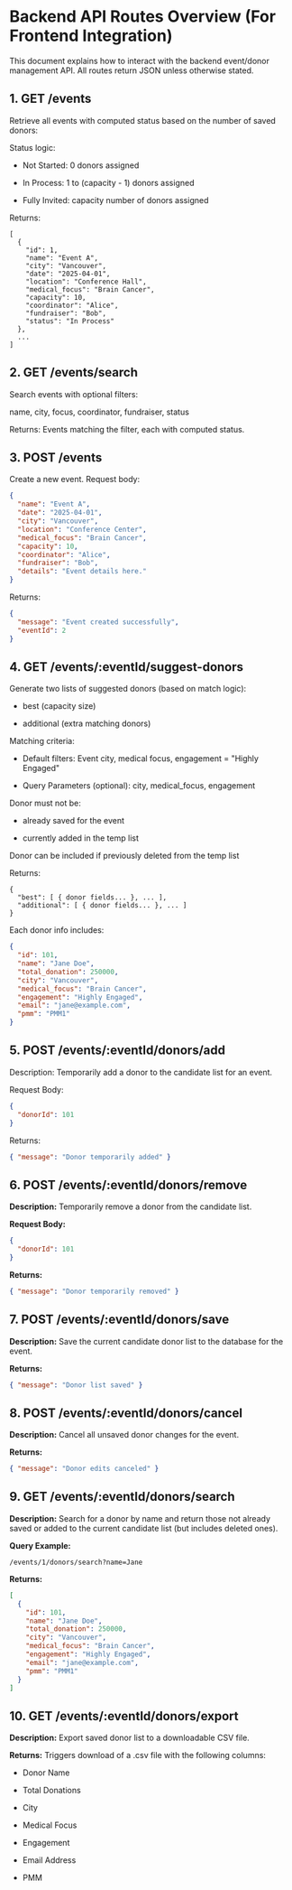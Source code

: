 # Backend API Routes Overview (For Frontend Integration)

This document explains how to interact with the backend event/donor management API. All routes return JSON unless otherwise stated.

## 1. GET /events

Retrieve all events with computed status based on the number of saved donors:

Status logic:

- Not Started: 0 donors assigned

- In Process: 1 to (capacity - 1) donors assigned

- Fully Invited: capacity number of donors assigned

Returns:

```
[
  {
    "id": 1,
    "name": "Event A",
    "city": "Vancouver",
    "date": "2025-04-01",
    "location": "Conference Hall",
    "medical_focus": "Brain Cancer",
    "capacity": 10,
    "coordinator": "Alice",
    "fundraiser": "Bob",
    "status": "In Process"
  },
  ...
]
```
## 2.  GET /events/search

Search events with optional filters:

name, city, focus, coordinator, fundraiser, status

Returns: Events matching the filter, each with computed status.

## 3. POST /events

Create a new event.
Request body:
```json
{
  "name": "Event A",
  "date": "2025-04-01",
  "city": "Vancouver",
  "location": "Conference Center",
  "medical_focus": "Brain Cancer",
  "capacity": 10,
  "coordinator": "Alice",
  "fundraiser": "Bob",
  "details": "Event details here."
}
``` 
Returns:
```json
{
  "message": "Event created successfully",
  "eventId": 2
}
```

## 4. GET /events/:eventId/suggest-donors

Generate two lists of suggested donors (based on match logic):

- best (capacity size)

- additional (extra matching donors)

Matching criteria:

- Default filters: Event city, medical focus, engagement = "Highly Engaged"

- Query Parameters (optional): city, medical_focus, engagement

Donor must not be:

- already saved for the event

- currently added in the temp list

Donor can be included if previously deleted from the temp list 

Returns:
```
{
  "best": [ { donor fields... }, ... ],
  "additional": [ { donor fields... }, ... ]
}
```
Each donor info includes:
```json
{
  "id": 101,
  "name": "Jane Doe",
  "total_donation": 250000,
  "city": "Vancouver",
  "medical_focus": "Brain Cancer",
  "engagement": "Highly Engaged",
  "email": "jane@example.com",
  "pmm": "PMM1"
}
```
## 5. POST /events/:eventId/donors/add
Description:
Temporarily add a donor to the candidate list for an event.

Request Body:
```json
{
  "donorId": 101
}
```
Returns:
```json
{ "message": "Donor temporarily added" }
```

## 6. POST /events/:eventId/donors/remove

**Description:** Temporarily remove a donor from the candidate list.

**Request Body:**
```json
{
  "donorId": 101
}
```
**Returns:**
```json
{ "message": "Donor temporarily removed" }
```
## 7. POST /events/:eventId/donors/save
**Description:** Save the current candidate donor list to the database for the event. 

**Returns:**
```json
{ "message": "Donor list saved" }
```

## 8. POST /events/:eventId/donors/cancel
**Description:** Cancel all unsaved donor changes for the event. 

**Returns:**
```json
{ "message": "Donor edits canceled" }
```

## 9. GET /events/:eventId/donors/search
**Description:** Search for a donor by name and return those not already saved or added to the current candidate list (but includes deleted ones). 

**Query Example:**
```
/events/1/donors/search?name=Jane
```

**Returns:**
```json
[
  {
    "id": 101,
    "name": "Jane Doe",
    "total_donation": 250000,
    "city": "Vancouver",
    "medical_focus": "Brain Cancer",
    "engagement": "Highly Engaged",
    "email": "jane@example.com",
    "pmm": "PMM1"
  }
]
```
## 10. GET /events/:eventId/donors/export

**Description:** Export saved donor list to a downloadable CSV file.

**Returns:** 
Triggers download of a .csv file with the following columns:
- Donor Name

- Total Donations

- City

- Medical Focus

- Engagement

- Email Address

- PMM
